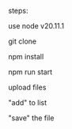 steps:

use node v20.11.1

git clone

npm install

npm run start

upload files

"add" to list

"save" the file